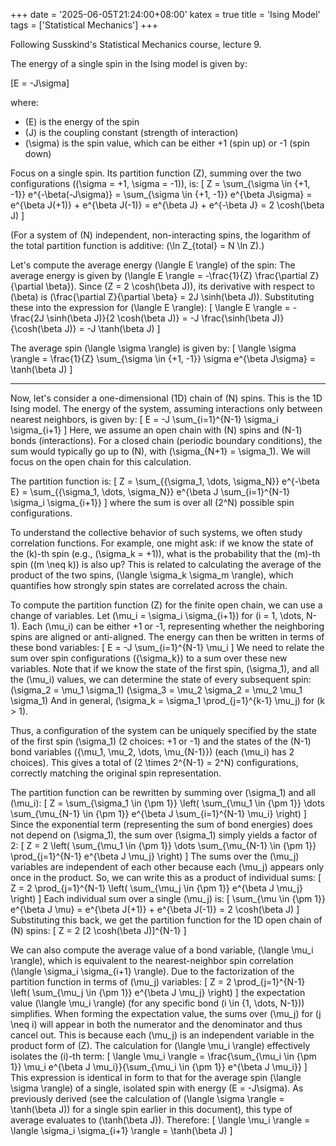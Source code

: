 +++
date = '2025-06-05T21:24:00+08:00'
katex = true
title = 'Ising Model'
tags = ['Statistical Mechanics']
+++

Following Susskind's Statistical Mechanics course, lecture 9.

The energy of a single spin in the Ising model is given by:

\[E = -J\sigma\]

where:
- \(E\) is the energy of the spin
- \(J\) is the coupling constant (strength of interaction)
- \(\sigma\) is the spin value, which can be either +1 (spin up) or -1 (spin down)

Focus on a single spin.
Its partition function \(Z\), summing over the two configurations (\(\sigma = +1, \sigma = -1\)), is:
\[
Z = \sum_{\sigma \in \{+1, -1\}} e^{-\beta(-J\sigma)} = \sum_{\sigma \in \{+1, -1\}} e^{\beta J\sigma} = e^{\beta J(+1)} + e^{\beta J(-1)} = e^{\beta J} + e^{-\beta J} = 2 \cosh(\beta J)
\]

(For a system of \(N\) independent, non-interacting spins, the logarithm of the total partition function is additive: \(\ln Z_{total} = N \ln Z\).)

Let's compute the average energy \(\langle E \rangle\) of the spin:
The average energy is given by \(\langle E \rangle = -\frac{1}{Z} \frac{\partial Z}{\partial \beta}\).
Since \(Z = 2 \cosh(\beta J)\), its derivative with respect to \(\beta\) is \(\frac{\partial Z}{\partial \beta} = 2J \sinh(\beta J)\).
Substituting these into the expression for \(\langle E \rangle\):
\[
\langle E \rangle = -\frac{2J \sinh(\beta J)}{2 \cosh(\beta J)} = -J \frac{\sinh(\beta J)}{\cosh(\beta J)} = -J \tanh(\beta J)
\]

The average spin \(\langle \sigma \rangle\) is given by:
\[ \langle \sigma \rangle = \frac{1}{Z} \sum_{\sigma \in \{+1, -1\}} \sigma e^{\beta J\sigma} = \tanh(\beta J) \]

---

Now, let's consider a one-dimensional (1D) chain of \(N\) spins. This is the 1D Ising model.
The energy of the system, assuming interactions only between nearest neighbors, is given by:
\[ E = -J \sum_{i=1}^{N-1} \sigma_i \sigma_{i+1} \]
Here, we assume an open chain with \(N\) spins and \(N-1\) bonds (interactions). For a closed chain (periodic boundary conditions), the sum would typically go up to \(N\), with \(\sigma_{N+1} = \sigma_1\). We will focus on the open chain for this calculation.

The partition function is:
\[ Z = \sum_{\{\sigma_1, \dots, \sigma_N\}} e^{-\beta E} = \sum_{\{\sigma_1, \dots, \sigma_N\}} e^{\beta J \sum_{i=1}^{N-1} \sigma_i \sigma_{i+1}} \]
where the sum is over all \(2^N\) possible spin configurations.

To understand the collective behavior of such systems, we often study correlation functions. For example, one might ask: if we know the state of the \(k\)-th spin (e.g., \(\sigma_k = +1\)), what is the probability that the \(m\)-th spin (\(m \neq k\)) is also up? This is related to calculating the average of the product of the two spins, \(\langle \sigma_k \sigma_m \rangle\), which quantifies how strongly spin states are correlated across the chain.

To compute the partition function \(Z\) for the finite open chain, we can use a change of variables. Let \(\mu_i = \sigma_i \sigma_{i+1}\) for \(i = 1, \dots, N-1\). Each \(\mu_i\) can be either +1 or -1, representing whether the neighboring spins are aligned or anti-aligned.
The energy can then be written in terms of these bond variables:
\[ E = -J \sum_{i=1}^{N-1} \mu_i \]
We need to relate the sum over spin configurations \(\{\sigma_k\}\) to a sum over these new variables.
Note that if we know the state of the first spin, \(\sigma_1\), and all the \(\mu_i\) values, we can determine the state of every subsequent spin:
\(\sigma_2 = \mu_1 \sigma_1\)
\(\sigma_3 = \mu_2 \sigma_2 = \mu_2 \mu_1 \sigma_1\)
And in general, \(\sigma_k = \sigma_1 \prod_{j=1}^{k-1} \mu_j\) for \(k > 1\).

Thus, a configuration of the system can be uniquely specified by the state of the first spin \(\sigma_1\) (2 choices: +1 or -1) and the states of the \(N-1\) bond variables \(\{\mu_1, \mu_2, \dots, \mu_{N-1}\}\) (each \(\mu_i\) has 2 choices). This gives a total of \(2 \times 2^{N-1} = 2^N\) configurations, correctly matching the original spin representation.

The partition function can be rewritten by summing over \(\sigma_1\) and all \(\mu_i\):
\[ Z = \sum_{\sigma_1 \in \{\pm 1\}} \left( \sum_{\mu_1 \in \{\pm 1\}} \dots \sum_{\mu_{N-1} \in \{\pm 1\}} e^{\beta J \sum_{i=1}^{N-1} \mu_i} \right) \]
Since the exponential term (representing the sum of bond energies) does not depend on \(\sigma_1\), the sum over \(\sigma_1\) simply yields a factor of 2:
\[ Z = 2 \left( \sum_{\mu_1 \in \{\pm 1\}} \dots \sum_{\mu_{N-1} \in \{\pm 1\}} \prod_{j=1}^{N-1} e^{\beta J \mu_j} \right) \]
The sums over the \(\mu_j\) variables are independent of each other because each \(\mu_j\) appears only once in the product. So, we can write this as a product of individual sums:
\[ Z = 2 \prod_{j=1}^{N-1} \left( \sum_{\mu_j \in \{\pm 1\}} e^{\beta J \mu_j} \right) \]
Each individual sum over a single \(\mu_j\) is:
\[ \sum_{\mu \in \{\pm 1\}} e^{\beta J \mu} = e^{\beta J(+1)} + e^{\beta J(-1)} = 2 \cosh(\beta J) \]
Substituting this back, we get the partition function for the 1D open chain of \(N\) spins:
\[ Z = 2 [2 \cosh(\beta J)]^{N-1} \]

We can also compute the average value of a bond variable, \(\langle \mu_i \rangle\), which is equivalent to the nearest-neighbor spin correlation \(\langle \sigma_i \sigma_{i+1} \rangle\).
Due to the factorization of the partition function in terms of \(\mu_j\) variables:
\[ Z = 2 \prod_{j=1}^{N-1} \left( \sum_{\mu_j \in \{\pm 1\}} e^{\beta J \mu_j} \right) \]
the expectation value \(\langle \mu_i \rangle\) (for any specific bond \(i \in \{1, \dots, N-1\}\)) simplifies. When forming the expectation value, the sums over \(\mu_j\) for \(j \neq i\) will appear in both the numerator and the denominator and thus cancel out. This is because each \(\mu_j\) is an independent variable in the product form of \(Z\). The calculation for \(\langle \mu_i \rangle\) effectively isolates the \(i\)-th term:
\[ \langle \mu_i \rangle = \frac{\sum_{\mu_i \in \{\pm 1\}} \mu_i e^{\beta J \mu_i}}{\sum_{\mu_i \in \{\pm 1\}} e^{\beta J \mu_i}} \]
This expression is identical in form to that for the average spin \(\langle \sigma \rangle\) of a single, isolated spin with energy \(E = -J\sigma\). As previously derived (see the calculation of \(\langle \sigma \rangle = \tanh(\beta J)\) for a single spin earlier in this document), this type of average evaluates to \(\tanh(\beta J)\).
Therefore:
\[ \langle \mu_i \rangle = \langle \sigma_i \sigma_{i+1} \rangle = \tanh(\beta J) \]


